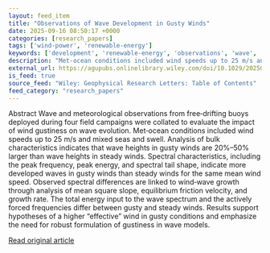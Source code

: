```yaml
---
layout: feed_item
title: "Observations of Wave Development in Gusty Winds"
date: 2025-09-16 08:50:17 +0000
categories: [research_papers]
tags: ['wind-power', 'renewable-energy']
keywords: ['development', 'renewable-energy', 'observations', 'wave', 'wind-power']
description: "Met‐ocean conditions included wind speeds up to 25 m/s and mixed seas and swell"
external_url: https://agupubs.onlinelibrary.wiley.com/doi/10.1029/2025GL116863?af=R
is_feed: true
source_feed: "Wiley: Geophysical Research Letters: Table of Contents"
feed_category: "research_papers"
---
```


Abstract Wave and meteorological observations from free‐drifting buoys deployed during four field campaigns were collated to evaluate the impact of wind gustiness on wave evolution. Met‐ocean conditions included wind speeds up to 25 m/s and mixed seas and swell. Analysis of bulk characteristics indicates that wave heights in gusty winds are 20%–50% larger than wave heights in steady winds. Spectral characteristics, including the peak frequency, peak energy, and spectral tail shape, indicate more developed waves in gusty winds than steady winds for the same mean wind speed. Observed spectral differences are linked to wind‐wave growth through analysis of mean square slope, equilibrium friction velocity, and growth rate. The total energy input to the wave spectrum and the actively forced frequencies differ between gusty and steady winds. Results support hypotheses of a higher “effective” wind in gusty conditions and emphasize the need for robust formulation of gustiness in wave models.

[Read original article](https://agupubs.onlinelibrary.wiley.com/doi/10.1029/2025GL116863?af=R)
